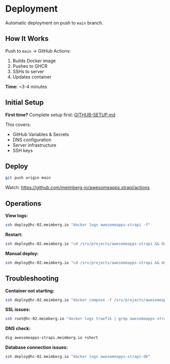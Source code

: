 # Deployment

Automatic deployment on push to `main` branch.

## How It Works

Push to `main` → GitHub Actions:
1. Builds Docker image
2. Pushes to GHCR
3. SSHs to server
4. Updates container

**Time:** ~3-4 minutes

## Initial Setup

**First time?** Complete setup first: [GITHUB-SETUP.md](GITHUB-SETUP.md)

This covers:
- GitHub Variables & Secrets
- DNS configuration
- Server infrastructure
- SSH keys

## Deploy

```bash
git push origin main
```

Watch: https://github.com/meimberg-io/awesomeapps.strapi/actions

## Operations

**View logs:**
```bash
ssh deploy@hc-02.meimberg.io "docker logs awesomeapps-strapi -f"
```

**Restart:**
```bash
ssh deploy@hc-02.meimberg.io "cd /srv/projects/awesomeapps-strapi && docker compose restart"
```

**Manual deploy:**
```bash
ssh deploy@hc-02.meimberg.io "cd /srv/projects/awesomeapps-strapi && docker compose pull && docker compose up -d"
```

## Troubleshooting

**Container not starting:**
```bash
ssh deploy@hc-02.meimberg.io "docker compose -f /srv/projects/awesomeapps-strapi/docker-compose.yml logs"
```

**SSL issues:**
```bash
ssh root@hc-02.meimberg.io "docker logs traefik | grep awesomeapps-strapi"
```

**DNS check:**
```bash
dig awesomeapps-strapi.meimberg.io +short
```

**Database connection issues:**
```bash
ssh deploy@hc-02.meimberg.io "docker logs awesomeapps-strapi-db"
```

